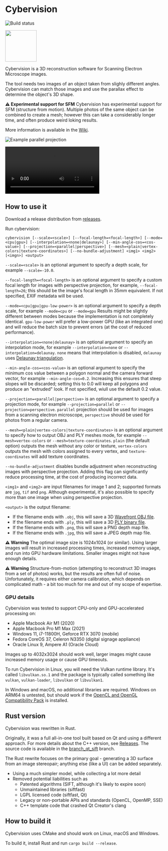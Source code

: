# Cybervision

![Build status](https://github.com/zlogic/cybervision/actions/workflows/cargo-build.yml/badge.svg)

<img src="https://raw.githubusercontent.com/wiki/zlogic/cybervision/Cybervision.svg" width="100"/>

Cybervision is a 3D reconstruction software for Scanning Electron Microscope images.

The tool needs two images of an object taken from slighly different angles.
Cybervision can match those images and use the parallax effect to determine the object's 3D shape.

**⚠️  Experimental support for SFM** Cybervision has experimental support for SFM (structure from motion).
Multiple photos of the same object can be combined to create a mesh; however this can take a considerably longer time, and often produce weird loking results.

More information is available in the [Wiki](https://github.com/zlogic/cybervision/wiki).

![Example parallel projection](https://raw.githubusercontent.com/wiki/zlogic/cybervision/Explanation/03_mesh_small.png)

![Example perspective projection](https://raw.githubusercontent.com/wiki/zlogic/cybervision/Examples/Photos/photo6.mov)

## How to use it

Download a release distribution from [releases](/zlogic/cybervision/releases).

Run cybervision:

```shell
cybervision [--scale=<scale>] [--focal-length=<focal-length>] [--mode=<cpu|gpu>] [--interpolation=<none|delaunay>] [--min-angle-cos=<cos-value>] [--projection=<parallel|perspective>] [--mesh=<plain|vertex-colors|texture-coordinates>] [--no-bundle-adjustment] <img1> <img2> [<imgn>] <output>
```

`--scale=<scale>` is an optional argument to specify a depth scale, for example `--scale=-10.0`.

`--focal-length=<focal-length>` is an optional argument to specify a custom focal length for images with perspective projection, for example, `--focal-length=26`;
this should be the image's focal length in 35mm equivalent.
If not specified, EXIF metadata will be used.

`--mode=<cpu|gpu|gpu-low-power>` is an optional argument to specify a depth scale, for example `--mode=cpu` or `--mode=gpu`
 Results might be slightly different between modes because the implementation is not completely identical.
 `gpu-low-power` will prefer a low-power GPU (like an integrated one) and will reduce the batch size to prevent errors (at the cost of reduced performance).

`--interpolation=<none|delaunay>` is an optional argument to specify an interpolation mode, for example `--interpolation=none` or `--interpolation=delaunay`.
`none` means that interpolation is disabled, `delaunay` uses [Delaunay triangulation](https://en.wikipedia.org/wiki/Delaunay_triangulation).

`--min-angle-cos=<cos-value>` is an optional argument to specify the minimum cos value between a polygon normal and the camera forward vector, for example `--min-angle-cos=0.2`.
Increasing this ensures that steep slopes will be discarded; setting this to 0.0 will keep all polygons and produce an "extruded" look.
If not specified, wiull use the default 0.2 value.

`--projection=<parallel|perspective>` is an optional argument to specify a projection mode, for example `--projection=parallel` or `--projection=perspective`.
`parallel` projection should be used for images from a scanning electron microscope, `perspective` should be used for photos from a regular camera.

`--mesh=<plain|vertex-colors|texture-coordinates>` is an optional argument to specify how to output OBJ and PLY meshes mode, for example `--mesh=vertex-colors` or `--mesh=texture-coordinates`.
`plain` (the default option) outputs the mesh without any color or texture, `vertex-colors` outputs the mesh with colors assigned to every vertex, and `texture-coordinates` will add texture coordinates.

`--no-bundle-adjustment` disables bundle adjustment when reconstructing images with perspective projection.
Adding this flag can significantly reduce processing time, at the cost of producing incorrect data.

`<img1>` and `<img2>` are input filenames for image 1 and 2; supported formats are `jpg`, `tif` and `png`.
Although experimental, it's also possible to specify more than one image when using perspective projection.

`<output>` is the output filename:
* If the filename ends with `.obj`, this will save a 3D [Wavefront OBJ file](https://en.wikipedia.org/wiki/Wavefront_.obj_file).
* If the filename ends with `.ply`, this will save a 3D [PLY binary file](https://en.wikipedia.org/wiki/PLY_(file_format)).
* If the filename ends with `.png`, this will save a PNG depth map file.
* If the filename ends with `.jpg`, this will save a JPEG depth map file.

**⚠️ Warning** The optimal image size is 1024x1024 (or similar).
Using larger images will result in increased processing times, increased memory usage, and run into GPU hardware limitations.
Smaller images might not have enough details.

**⚠️ Warning** Structure-from-motion (attempting to reconstruct 3D images from a set of photos) works, but the results are often full of noise.
Unfortunately, it requires either camera calibration, which depends on complicated math - a bit too much for me and out of my scope of expertise.

### GPU details

Cybervision was tested to support CPU-only and GPU-accelerated processing on:

* Apple Macbook Air M1 (2020)
* Apple Macbook Pro M1 Max (2021)
* Windows 11, i7-11800H, Geforce RTX 3070 (mobile)
* Fedora CoreOS 37, Celeron N3350 (digital signage appliance)
* Oracle Linux 9, Ampere A1 (Oracle Cloud)

Images up to 4032x3024 should work well, larger images might cause increased memory usage or cause GPU timeouts.

To run Cybervision in Linux, you will need the Vulkan runtime library.
It's called `libvulkan.so.1` and the package is typically called something like `vulkan`, `vulkan-loader`, `libvulkan` or `libvulkan1`.

In Windows and macOS, no additional libraries are required.
Windows on ARM64 is untested, but should work if the [OpenCL and OpenGL Compatibility Pack](https://aka.ms/clglcp-faq) is installed.

## Rust version

Cybervision was rewritten in Rust.

Originally, it was a full all-in-one tool built based on Qt and using a different approach.
For more details about the C++ version, see [Releases](/zlogic/cybervision/releases).
The source code is available in the [branch_qt_sift](../../tree/branch_qt_sift) branch.

The Rust rewrite focuses on the primary goal - generating a 3D surface from an image stereopair;
anything else (like a UI) can be added separately.

* Using a much simpler model, while collecting a lot more detail
* Removed potential liabilities such as
  * Patented algorithms (SIFT, although it's likely to expire soon)
  * Unmaintained libraries (siftfast)
  * LGPL licensed code (siftfast, Qt)
  * Legacy or non-portable APIs and standards (OpenCL, OpenMP, SSE)
  * C++ template code that crashed Qt Creator's clang

## How to build it

Cybervision uses CMake and should work on Linux, macOS and Windows.

To build it, install Rust and run `cargo build --release`.
